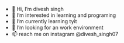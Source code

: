 - 👋 Hi, I’m divesh singh
- 👀 I’m interested in learning and programing 
- 🌱 I’m currently learning tyit
- 💞️ I’m looking for an work environment
- 📫 reach me on instagram @divesh_singh07

<!---
sdivesh/sdivesh is a ✨ special ✨ repository because its `README.md` (this file) appears on your GitHub profile.
You can click the Preview link to take a look at your changes.
--->
